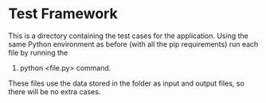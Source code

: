 # Test Framework

This is a directory containing the test cases for the application. Using the same Python environment as before (with all
the pip requirements) run each file by running the

1) python <file.py>
   command.

These files use the data stored in the folder as input and output files, so there will be no extra cases.